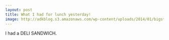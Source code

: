 ```yaml
---
layout: post
title: What I had for lunch yesterday!
image: http://adkblog.s3.amazonaws.com/wp-content/uploads/2014/01/bigstock-Turkey-Breast-deli-Sandwich.jpg
---
```


I had a DELI SANDWICH.
